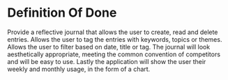 # Definition Of Done

Provide a reflective journal that allows the user to create, read and delete entries. Allows the user to tag the entries with keywords, topics or themes. Allows the user to filter based on date, title or tag. The journal will look aesthetically appropriate, meeting the common convention of competitors and will be easy to use. Lastly the application will show the user their weekly and monthly usage, in the form of a chart.